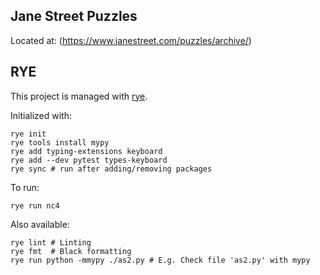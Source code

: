 ## Jane Street Puzzles

Located at: (https://www.janestreet.com/puzzles/archive/)


## RYE
This project is managed with [rye](https://github.com/astral-sh/rye).

Initialized with:
```
rye init
rye tools install mypy
rye add typing-extensions keyboard
rye add --dev pytest types-keyboard
rye sync # run after adding/removing packages
```

To run:
```
rye run nc4
```

Also available:
```
rye lint # Linting
rye fmt  # Black formatting
rye run python -mmypy ./as2.py # E.g. Check file 'as2.py' with mypy
```
